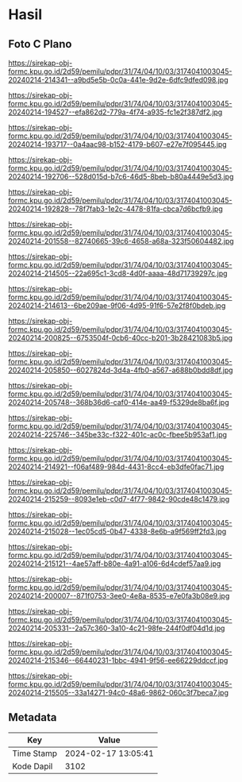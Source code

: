# Hasil

## Foto C Plano

https://sirekap-obj-formc.kpu.go.id/2d59/pemilu/pdpr/31/74/04/10/03/3174041003045-20240214-214341--a9bd5e5b-0c0a-441e-9d2e-6dfc9dfed098.jpg

https://sirekap-obj-formc.kpu.go.id/2d59/pemilu/pdpr/31/74/04/10/03/3174041003045-20240214-194527--efa862d2-779a-4f74-a935-fc1e2f387df2.jpg

https://sirekap-obj-formc.kpu.go.id/2d59/pemilu/pdpr/31/74/04/10/03/3174041003045-20240214-193717--0a4aac98-b152-4179-b607-e27e7f095445.jpg

https://sirekap-obj-formc.kpu.go.id/2d59/pemilu/pdpr/31/74/04/10/03/3174041003045-20240214-192706--528d015d-b7c6-46d5-8beb-b80a4449e5d3.jpg

https://sirekap-obj-formc.kpu.go.id/2d59/pemilu/pdpr/31/74/04/10/03/3174041003045-20240214-192828--78f7fab3-1e2c-4478-81fa-cbca7d6bcfb9.jpg

https://sirekap-obj-formc.kpu.go.id/2d59/pemilu/pdpr/31/74/04/10/03/3174041003045-20240214-201558--82740665-39c6-4658-a68a-323f50604482.jpg

https://sirekap-obj-formc.kpu.go.id/2d59/pemilu/pdpr/31/74/04/10/03/3174041003045-20240214-214505--22a695c1-3cd8-4d0f-aaaa-48d71739297c.jpg

https://sirekap-obj-formc.kpu.go.id/2d59/pemilu/pdpr/31/74/04/10/03/3174041003045-20240214-214613--6be209ae-9f06-4d95-91f6-57e2f8f0bdeb.jpg

https://sirekap-obj-formc.kpu.go.id/2d59/pemilu/pdpr/31/74/04/10/03/3174041003045-20240214-200825--6753504f-0cb6-40cc-b201-3b28421083b5.jpg

https://sirekap-obj-formc.kpu.go.id/2d59/pemilu/pdpr/31/74/04/10/03/3174041003045-20240214-205850--6027824d-3d4a-4fb0-a567-a688b0bdd8df.jpg

https://sirekap-obj-formc.kpu.go.id/2d59/pemilu/pdpr/31/74/04/10/03/3174041003045-20240214-205748--368b36d6-caf0-414e-aa49-f5329de8ba6f.jpg

https://sirekap-obj-formc.kpu.go.id/2d59/pemilu/pdpr/31/74/04/10/03/3174041003045-20240214-225746--345be33c-f322-401c-ac0c-fbee5b953af1.jpg

https://sirekap-obj-formc.kpu.go.id/2d59/pemilu/pdpr/31/74/04/10/03/3174041003045-20240214-214921--f06af489-984d-4431-8cc4-eb3dfe0fac71.jpg

https://sirekap-obj-formc.kpu.go.id/2d59/pemilu/pdpr/31/74/04/10/03/3174041003045-20240214-215259--8093e1eb-c0d7-4f77-9842-90cde48c1479.jpg

https://sirekap-obj-formc.kpu.go.id/2d59/pemilu/pdpr/31/74/04/10/03/3174041003045-20240214-215028--1ec05cd5-0b47-4338-8e6b-a9f569ff2fd3.jpg

https://sirekap-obj-formc.kpu.go.id/2d59/pemilu/pdpr/31/74/04/10/03/3174041003045-20240214-215121--4ae57aff-b80e-4a91-a106-6d4cdef57aa9.jpg

https://sirekap-obj-formc.kpu.go.id/2d59/pemilu/pdpr/31/74/04/10/03/3174041003045-20240214-200007--871f0753-3ee0-4e8a-8535-e7e0fa3b08e9.jpg

https://sirekap-obj-formc.kpu.go.id/2d59/pemilu/pdpr/31/74/04/10/03/3174041003045-20240214-205331--2a57c360-3a10-4c21-98fe-244f0df04d1d.jpg

https://sirekap-obj-formc.kpu.go.id/2d59/pemilu/pdpr/31/74/04/10/03/3174041003045-20240214-215346--66440231-1bbc-4941-9f56-ee66229ddccf.jpg

https://sirekap-obj-formc.kpu.go.id/2d59/pemilu/pdpr/31/74/04/10/03/3174041003045-20240214-215505--33a14271-94c0-48a6-9862-060c3f7beca7.jpg


## Metadata

| Key        | Value               |
| ---------- | ------------------- |
| Time Stamp | 2024-02-17 13:05:41 |
| Kode Dapil | 3102                |



